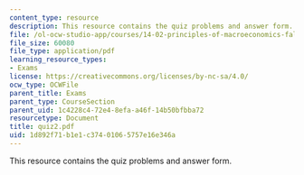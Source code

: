 ```yaml
---
content_type: resource
description: This resource contains the quiz problems and answer form.
file: /ol-ocw-studio-app/courses/14-02-principles-of-macroeconomics-fall-2004/1d892f71b1e1c37401065757e16e346a_quiz2.pdf
file_size: 60080
file_type: application/pdf
learning_resource_types:
- Exams
license: https://creativecommons.org/licenses/by-nc-sa/4.0/
ocw_type: OCWFile
parent_title: Exams
parent_type: CourseSection
parent_uid: 1c4228c4-72e4-8efa-a46f-14b50bfbba72
resourcetype: Document
title: quiz2.pdf
uid: 1d892f71-b1e1-c374-0106-5757e16e346a
---
```

This resource contains the quiz problems and answer form.